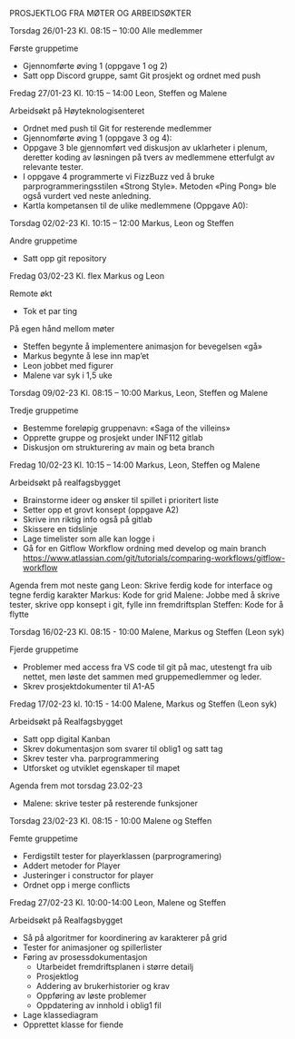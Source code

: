 PROSJEKTLOG FRA MØTER OG ARBEIDSØKTER

Torsdag 26/01-23
Kl. 08:15 – 10:00
Alle medlemmer

Første gruppetime
* Gjennomførte øving 1 (oppgave 1 og 2)
* Satt opp Discord gruppe, samt Git prosjekt og ordnet med push 


Fredag 27/01-23
Kl. 10:15 – 14:00
Leon, Steffen og Malene

Arbeidsøkt på Høyteknologisenteret 
* Ordnet med push til Git for resterende medlemmer 
* Gjennomførte øving 1 (oppgave 3 og 4):
* Oppgave 3 ble gjennomført ved diskusjon av uklarheter i plenum, deretter koding av løsningen på tvers av medlemmene etterfulgt av relevante tester. 
* I oppgave 4 programmerte vi FizzBuzz ved å bruke parprogrammeringsstilen «Strong Style». Metoden «Ping Pong» ble også vurdert ved neste anledning. 
* Kartla kompetansen til de ulike medlemmene (Oppgave A0):

Torsdag 02/02-23
Kl. 10:15 – 12:00
Markus, Leon og Steffen

Andre gruppetime
* Satt opp git repository

Fredag 03/02-23
Kl. flex
Markus og Leon

Remote økt
* Tok et par ting 


På egen hånd mellom møter
* Steffen begynte å implementere animasjon for bevegelsen «gå»
* Markus begynte å lese inn map’et
* Leon jobbet med figurer
* Malene var syk i 1,5 uke

Torsdag 09/02-23
Kl. 08:15 – 10:00
Markus, Leon, Steffen og Malene

Tredje gruppetime
* Bestemme foreløpig gruppenavn: «Saga of the villeins»
* Opprette gruppe og prosjekt under INF112 gitlab 
* Diskusjon om strukturering av main og beta branch 


Fredag 10/02-23
Kl. 10:15 – 14:00
Markus, Leon, Steffen og Malene

Arbeidsøkt på realfagsbygget 
* Brainstorme ideer og ønsker til spillet i prioritert liste
* Setter opp et grovt konsept (oppgave A2)
* Skrive inn riktig info også på gitlab
* Skissere en tidslinje
* Lage timelister som alle kan logge i 
* Gå for en Gitflow Workflow ordning med develop og main branch
https://www.atlassian.com/git/tutorials/comparing-workflows/gitflow-workflow

Agenda frem mot neste gang
Leon: Skrive ferdig kode for interface og tegne ferdig karakter
Markus: Kode for grid 
Malene: Jobbe med å skrive tester, skrive opp konsept i git, fylle inn fremdriftsplan
Steffen: Kode for å flytte 


Torsdag 16/02-23
Kl. 08:15 - 10:00
Malene, Markus og Steffen (Leon syk)

Fjerde gruppetime 
* Problemer med access fra VS code til git på mac, utestengt fra uib nettet, men løste det sammen med gruppemedlemmer og leder.
* Skrev prosjektdokumenter til A1-A5


Fredag 17/02-23
kl. 10:15 - 14:00
Malene, Markus og Steffen (Leon syk)

Arbeidsøkt på Realfagsbygget
* Satt opp digital Kanban
* Skrev dokumentasjon som svarer til oblig1 og satt tag
* Skrev tester vha. parprogrammering
* Utforsket og utviklet egenskaper til mapet 

Agenda frem mot torsdag 23.02-23
* Malene: skrive tester på resterende funksjoner

Torsdag 23/02-23
Kl. 08:15 - 10:00
Malene og Steffen

Femte gruppetime
* Ferdigstilt tester for playerklassen (parprogramering)
* Addert metoder for Player
* Justeringer i constructor for player
* Ordnet opp i merge conflicts


Fredag 27/02-23
Kl. 10:00-14:00
Leon, Malene og Steffen

Arbeidsøkt på Realfagsbygget
* Så på algoritmer for koordinering av karakterer på grid
* Tester for animasjoner og spillerlister 
* Føring av prosessdokumentasjon 
    * Utarbeidet fremdriftsplanen i større detailj
    * Prosjektlog 
    * Addering av brukerhistorier og krav
    * Oppføring av løste problemer 
    * Oppdatering av innhold i oblig1 fil
* Lage klassediagram
* Opprettet klasse for fiende 